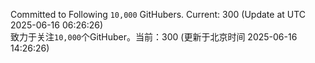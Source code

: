 Committed to Following `10,000` GitHubers. Current: <!-- FOLLOWING_COUNT -->300<!-- FOLLOWING_COUNT --> (Update at UTC <!-- LAST_UPDATED -->2025-06-16 06:26:26<!-- LAST_UPDATED -->)<br>
致力于关注`10,000`个GitHuber。当前：<!-- FOLLOWING_COUNT -->300<!-- FOLLOWING_COUNT --> (更新于北京时间 <!-- LAST_UPDATED_CST -->2025-06-16 14:26:26<!-- LAST_UPDATED_CST -->)
